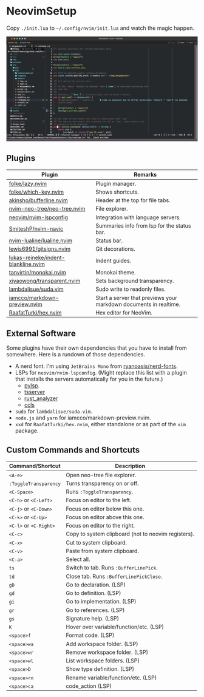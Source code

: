 # NeovimSetup

Copy `./init.lua` to `~/.config/nvim/init.lua` and watch the magic happen.

![Screenshot of Stopwatchd Repo](doc/screenshots/stopwatchd.png)

## Plugins

| Plugin | Remarks |
| ------ | ------- |
| [folke/lazy.nvim](https://github.com/folke/lazy.nvim) | Plugin manager. |
| [folke/which-key.nvim](https://github.com/folke/which-key.nvim) | Shows shortcuts. |
| [akinsho/bufferline.nvim](https://github.com/akinsho/bufferline.nvim) | Header at the top for file tabs. |
| [nvim-neo-tree/neo-tree.nvim](https://github.com/nvim-neo-tree/neo-tree.nvim) | File explorer. |
| [neovim/nvim-lspconfig](https://github.com/neovim/nvim-lspconfig) | Integration with language servers. |
| [SmiteshP/nvim-navic](https://github.com/SmiteshP/nvim-navic) | Summaries info from lsp for the status bar. |
| [nvim-lualine/lualine.nvim](https://github.com/nvim-lualine/lualine.nvim) | Status bar. |
| [lewis6991/gitsigns.nvim](https://github.com/lewis6991/gitsigns.nvim) | Git decorations. |
| [lukas-reineke/indent-blankline.nvim](https://github.com/lukas-reineke/indent-blankline.nvim) | Indent guides. |
| [tanvirtin/monokai.nvim](https://github.com/tanvirtin/monokai.nvim) | Monokai theme. |
| [xiyaowong/transparent.nvim](https://github.com/xiyaowong/transparent.nvim) | Sets background transparency. |
| [lambdalisue/suda.vim](https://github.com/lambdalisue/suda.vim) | Sudo write to readonly files. |
| [iamcco/markdown-preview.nvim](https://github.com/iamcco/markdown-preview.nvim) | Start a server that previews your markdown documents in realtime. |
| [RaafatTurki/hex.nvim](https://github.com/RaafatTurki/hex.nvim) | Hex editor for NeoVim. |


## External Software

Some plugins have their own dependencies that you have to install from somewhere. Here is a rundown of those dependencies.

 - A nerd font. I'm using `JetBrains Mono` from [ryanoasis/nerd-fonts](https://github.com/ryanoasis/nerd-fonts).
 - LSPs for `neovim/nvim-lspconfig`. (Might replace this list with a plugin that installs the servers automatically for you in the future.)
   - [pylsp](https://github.com/python-lsp/python-lsp-server).
   - [tsserver](https://github.com/typescript-language-server/typescript-language-server)
   - [rust_analyzer](https://rust-analyzer.github.io/)
   - [ccls](https://github.com/MaskRay/ccls)
 - `sudo` for `lambdalisue/suda.vim`.
 - `node.js` and `yarn` for iamcco/markdown-preview.nvim.
 - `xxd` for `RaafatTurki/hex.nvim`, either standalone or as part of the `vim` package.

## Custom Commands and Shortcuts

| Command/Shortcut | Description |
| ---------------- | ----------- |
| `<A-e>` | Open neo-tree file explorer. |
| `:ToggleTransparency` | Turns transparency on or off. |
| `<C-Space>` | Runs `:ToggleTransparency`. |
| `<C-h>` or `<C-Left>` | Focus on editor to the left. |
| `<C-j>` or `<C-Down>` | Focus on editor below this one. |
| `<C-k>` or `<C-Up>` | Focus on editor above this one. |
| `<C-l>` or `<C-Right>` | Focus on editor to the right. |
| `<C-c>` | Copy to system clipboard (not to neovim registers). |
| `<C-x>` | Cut to system clipboard. |
| `<C-v>` | Paste from system clipboard. |
| `<C-a>` | Select all. |
| `ts` | Switch to tab. Runs `:BufferLinePick`. | 
| `td` | Close tab. Runs `:BufferLinePickClose`. |
| `gD` | Go to declaration. (LSP) |
| `gd` | Go to definition. (LSP) |
| `gi` | Go to implementation. (LSP) |
| `gr` | Go to references. (LSP) |
| `gs` | Signature help. (LSP) |
| `K` | Hover over variable/function/etc. (LSP) |
| `<space>f` | Format code. (LSP) |
| `<space>wa` | Add workspace folder. (LSP) |
| `<space>wr` | Remove workspace folder. (LSP) |
| `<space>wl` | List workspace folders. (LSP) |
| `<space>D` | Show type definition. (LSP) |
| `<space>rn` | Rename variable/function/etc. (LSP) |
| `<space>ca` | code_action (LSP) |
